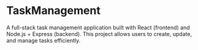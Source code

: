 # TaskManagement
A full-stack task management application built with React (frontend) and Node.js + Express (backend).   This project allows users to create, update, and manage tasks efficiently.
